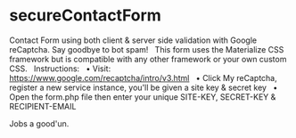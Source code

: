 # secureContactForm
Contact Form using both client &amp; server side validation with Google reCaptcha. Say goodbye to bot spam!
&nbsp; 
This form uses the Materialize CSS framework but is compatible with any other framework or your own custom CSS.
&nbsp;
Instructions:
&nbsp; 
• Visit: https://www.google.com/recaptcha/intro/v3.html 
&nbsp; 
• Click My reCaptcha, register a new service instance, you'll be given a site key & secret key
&nbsp; 
• Open the form.php file then enter your unique SITE-KEY, SECRET-KEY & RECIPIENT-EMAIL
&nbsp; 

Jobs a good'un. 
